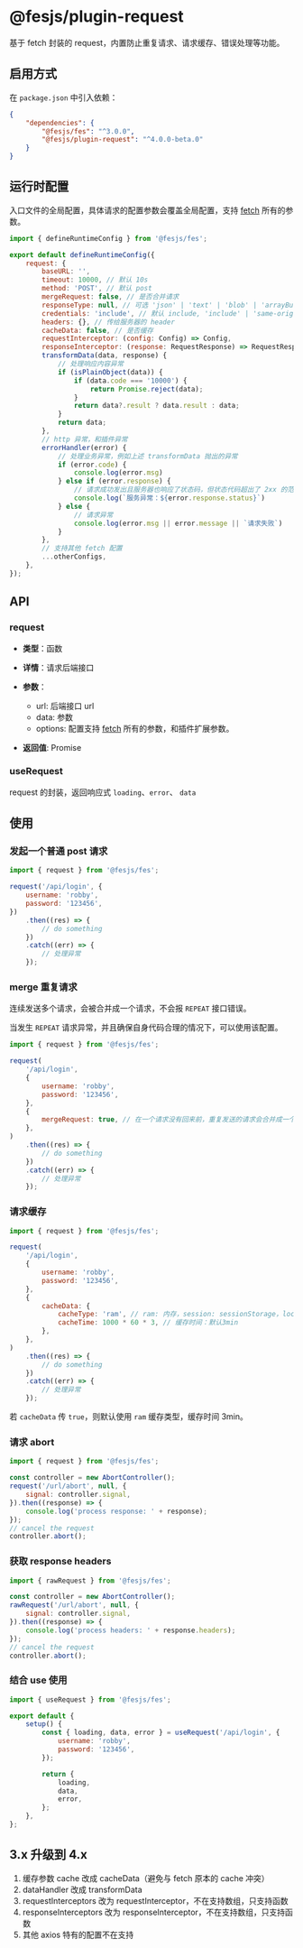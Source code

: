 # @fesjs/plugin-request

基于 fetch 封装的 request，内置防止重复请求、请求缓存、错误处理等功能。

## 启用方式

在 `package.json` 中引入依赖：

```json
{
    "dependencies": {
        "@fesjs/fes": "^3.0.0",
        "@fesjs/plugin-request": "^4.0.0-beta.0"
    }
}
```

## 运行时配置

入口文件的全局配置，具体请求的配置参数会覆盖全局配置，支持 [fetch](https://developer.mozilla.org/en-US/docs/Web/API/Fetch_API/Using_Fetch#sending_a_request_with_credentials_included) 所有的参数。

```js
import { defineRuntimeConfig } from '@fesjs/fes';

export default defineRuntimeConfig({
    request: {
        baseURL: '',
        timeout: 10000, // 默认 10s
        method: 'POST', // 默认 post
        mergeRequest: false, // 是否合并请求
        responseType: null, // 可选 'json' | 'text' | 'blob' | 'arrayBuffer' | 'formData'，默认根据 content-type 处理
        credentials: 'include', // 默认 include, 'include' | 'same-origin' | 'omit'
        headers: {}, // 传给服务器的 header
        cacheData: false, // 是否缓存
        requestInterceptor: (config: Config) => Config,
        responseInterceptor: (response: RequestResponse) => RequestResponse,
        transformData(data, response) {
            // 处理响应内容异常
            if (isPlainObject(data)) {
                if (data.code === '10000') {
                    return Promise.reject(data);
                }
                return data?.result ? data.result : data;
            }
            return data;
        },
        // http 异常，和插件异常
        errorHandler(error) {
            // 处理业务异常，例如上述 transformData 抛出的异常
            if (error.code) {
                console.log(error.msg)
            } else if (error.response) {
                // 请求成功发出且服务器也响应了状态码，但状态代码超出了 2xx 的范围
                console.log(`服务异常：${error.response.status}`)
            } else {
                // 请求异常
                console.log(error.msg || error.message || `请求失败`)
            }
        },
        // 支持其他 fetch 配置
        ...otherConfigs,
    },
});
```

## API

### request

-   **类型**：函数

-   **详情**：请求后端接口
-   **参数**：

    -   url: 后端接口 url
    -   data: 参数
    -   options: 配置支持 [fetch](https://developer.mozilla.org/en-US/docs/Web/API/Fetch_API/Using_Fetch#sending_a_request_with_credentials_included) 所有的参数，和插件扩展参数。

-   **返回值**: Promise

### useRequest

request 的封装，返回响应式 `loading`、`error`、 `data`

## 使用

### 发起一个普通 post 请求

```js
import { request } from '@fesjs/fes';

request('/api/login', {
    username: 'robby',
    password: '123456',
})
    .then((res) => {
        // do something
    })
    .catch((err) => {
        // 处理异常
    });
```

### merge 重复请求

连续发送多个请求，会被合并成一个请求，不会报 `REPEAT` 接口错误。

当发生 `REPEAT` 请求异常，并且确保自身代码合理的情况下，可以使用该配置。

```js
import { request } from '@fesjs/fes';

request(
    '/api/login',
    {
        username: 'robby',
        password: '123456',
    },
    {
        mergeRequest: true, // 在一个请求没有回来前，重复发送的请求会合并成一个请求
    },
)
    .then((res) => {
        // do something
    })
    .catch((err) => {
        // 处理异常
    });
```

### 请求缓存

```js
import { request } from '@fesjs/fes';

request(
    '/api/login',
    {
        username: 'robby',
        password: '123456',
    },
    {
        cacheData: {
            cacheType: 'ram', // ram: 内存，session: sessionStorage，local：localStorage
            cacheTime: 1000 * 60 * 3, // 缓存时间：默认3min
        },
    },
)
    .then((res) => {
        // do something
    })
    .catch((err) => {
        // 处理异常
    });
```

若 `cacheData` 传 `true`，则默认使用 `ram` 缓存类型，缓存时间 3min。

### 请求 abort

```javascript
import { request } from '@fesjs/fes';

const controller = new AbortController();
request('/url/abort', null, {
    signal: controller.signal,
}).then((response) => {
    console.log('process response: ' + response);
});
// cancel the request
controller.abort();
```

### 获取 response headers

```javascript
import { rawRequest } from '@fesjs/fes';

const controller = new AbortController();
rawRequest('/url/abort', null, {
    signal: controller.signal,
}).then((response) => {
    console.log('process headers: ' + response.headers);
});
// cancel the request
controller.abort();
```

### 结合 use 使用

```js
import { useRequest } from '@fesjs/fes';

export default {
    setup() {
        const { loading, data, error } = useRequest('/api/login', {
            username: 'robby',
            password: '123456',
        });

        return {
            loading,
            data,
            error,
        };
    },
};
```

## 3.x 升级到 4.x

1. 缓存参数 cache 改成 cacheData（避免与 fetch 原本的 cache 冲突）
2. dataHandler 改成 transformData
3. requestInterceptors 改为 requestInterceptor，不在支持数组，只支持函数
4. responseInterceptors 改为 responseInterceptor，不在支持数组，只支持函数
5. 其他 axios 特有的配置不在支持
